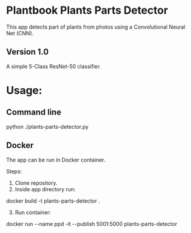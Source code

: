 # Plantbook Plants Parts Detector 
This app detects part of plants from photos using a Convolutional Neural Net (CNN). 

## Version 1.0
A simple 5-Class ResNet-50 classifier.

# Usage:

## Command line

  python ./plants-parts-detector.py 
  
## Docker
The app can be run in Docker container.

Steps:

1. Clone repository.
2. Inside app directory run:

  docker build -t plants-parts-detector .

3. Run container:

  docker run --name ppd -it --publish 5001:5000 plants-parts-detector
  
  
